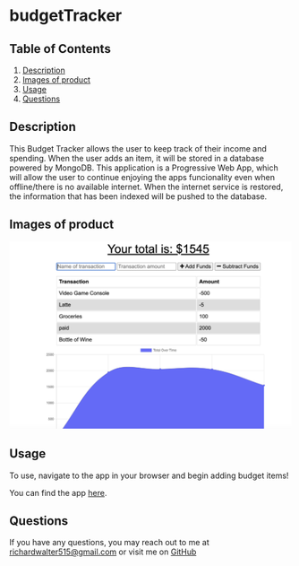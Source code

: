 # budgetTracker

## Table of Contents
  1. [Description](#description)
  2. [Images of product](#screenshots)
  3. [Usage](#usage)
  4. [Questions](#questions)
  
  
  
## Description <a name="description"></a>
This Budget Tracker allows the user to keep track of their income and spending.  When the user adds an item, it will be stored in a database powered by MongoDB.  This application is a Progressive Web App, which will allow the user to continue enjoying the apps funcionality even when offline/there is no available internet.  When the internet service is restored, the information that has been indexed will be pushed to the database.

## Images of product <a name="screenshots"></a>
![OpeningPage](Assets/OpeningPage.png)



## Usage <a name="usage"></a>
To use, navigate to the app in your browser and begin adding budget items!

You can find the app [here](https://secure-hollows-10632.herokuapp.com/).


## Questions <a name="questions"></a>
If you have any questions, you may reach out to me at richardwalter515@gmail.com
or visit me on [GitHub](https://www.github.com/richardwalter515)